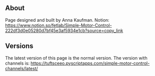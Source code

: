 ## About
Page designed and built by Anna Kaufman. Notion: https://www.notion.so/fetlab/Simple-Motor-Control-222df3d0e05280d7bf45e3af5934e1cb?source=copy_link

## Versions
The latest version of this page is the normal version. The version with channels is: https://tuftsceeo.pyscriptapps.com/simple-motor-control-channels/latest/
